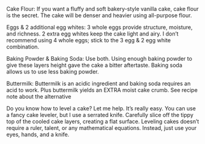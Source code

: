 Cake Flour: If you want a fluffy and soft bakery-style vanilla cake, cake flour is the secret. The cake will be denser and heavier using all-purpose flour.                                                                                                                

Eggs & 2 additional egg whites: 3 whole eggs provide structure, moisture, and richness. 2 extra egg whites keep the cake light and airy. I don’t recommend using 4 whole eggs; stick to the 3 egg & 2 egg white combination.

Baking Powder & Baking Soda: Use both.  Using enough baking powder to give these layers height gave the cake a bitter aftertaste. Baking soda allows us to use less baking powder.

Buttermilk: Buttermilk is an acidic ingredient and baking soda requires an acid to work. Plus buttermilk yields an EXTRA moist cake crumb. See recipe note about the alternative

Do you know how to level a cake? Let me help. It’s really easy. You can use a fancy cake leveler, but I use a serrated knife. Carefully slice off the tippy top of the cooled cake layers, creating a flat surface. Leveling cakes doesn’t require a ruler, talent, or any mathematical equations. Instead, just use your eyes, hands, and a knife.
